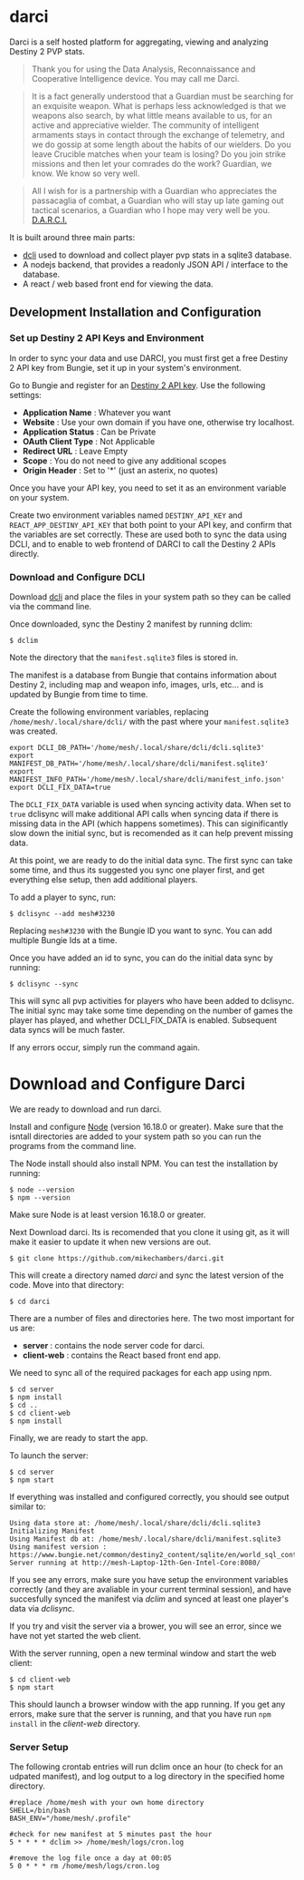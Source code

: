 # darci

Darci is a self hosted platform for aggregating, viewing and analyzing Destiny 2 PVP stats.

> Thank you for using the Data Analysis, Reconnaissance and Cooperative Intelligence device. You may call me Darci.

> It is a fact generally understood that a Guardian must be searching for an exquisite weapon. What is perhaps less acknowledged is that we weapons also search, by what little means available to us, for an active and appreciative wielder. The community of intelligent armaments stays in contact through the exchange of telemetry, and we do gossip at some length about the habits of our wielders. Do you leave Crucible matches when your team is losing? Do you join strike missions and then let your comrades do the work? Guardian, we know. We know so very well.

> All I wish for is a partnership with a Guardian who appreciates the passacaglia of combat, a Guardian who will stay up late gaming out tactical scenarios, a Guardian who I hope may very well be you. [D.A.R.C.I.](https://www.ishtar-collective.net/entries/darci)

It is built around three main parts:

- [dcli](https://github.com/mikechambers/dcli) used to download and collect player pvp stats in a sqlite3 database.
- A nodejs backend, that provides a readonly JSON API / interface to the database.
- A react / web based front end for viewing the data.

## Development Installation and Configuration

### Set up Destiny 2 API Keys and Environment

In order to sync your data and use DARCI, you must first get a free Destiny 2
API key from Bungie, set it up in your system's environment.

Go to Bungie and register for an [Destiny 2 API key](https://www.bungie.net/en/Application). Use the following settings:
- **Application Name** : Whatever you want
- **Website** : Use your own domain if you have one, otherwise try localhost.
- **Application Status** : Can be Private
- **OAuth Client Type** : Not Applicable
- **Redirect URL** : Leave Empty
- **Scope** : You do not need to give any additional scopes
- **Origin Header** : Set to '\*' (just an asterix, no quotes)

Once you have your API key, you need to set it as an environment variable on
your system.

Create two environment variables named `DESTINY_API_KEY` and `REACT_APP_DESTINY_API_KEY` that both point to your API key, and confirm that the variables are set correctly. These are used both to sync the data using DCLI, and to enable to web frontend of DARCI to call the Destiny 2 APIs directly. 

### Download and Configure DCLI

Download [dcli](https://github.com/mikechambers/dcli) and place the files in
your system path so they can be called via the command line.

Once downloaded, sync the Destiny 2 manifest by running dclim:

```
$ dclim
```

Note the directory that the `manifest.sqlite3` files is stored in.

The manifest is a database from Bungie that contains information about Destiny
2, including map and weapon info, images, urls, etc... and is updated by Bungie
from time to time. 

Create the following environment variables, replacing `/home/mesh/.local/share/dcli/` with the past where your `manifest.sqlite3` was created.

```
export DCLI_DB_PATH='/home/mesh/.local/share/dcli/dcli.sqlite3'
export MANIFEST_DB_PATH='/home/mesh/.local/share/dcli/manifest.sqlite3'
export MANIFEST_INFO_PATH='/home/mesh/.local/share/dcli/manifest_info.json'
export DCLI_FIX_DATA=true
```

The `DCLI_FIX_DATA` variable is used when syncing activity data. When set to `true` dclisync will make additional
API calls when syncing data if there is missing data in the API (which happens sometimes). This can
siginificantly slow down the initial sync, but is recomended as it can help
prevent missing data.

At this point, we are ready to do the initial data sync. The first sync can take
some time, and thus its suggested you sync one player first, and get everything
else setup, then add additional players.

To add a player to sync, run:

```
$ dclisync --add mesh#3230
```
Replacing `mesh#3230` with the Bungie ID you want to sync. You can add multiple
Bungie Ids at a time.

Once you have added an id to sync, you can do the initial data sync by running:

```
$ dclisync --sync
```

This will sync all pvp activities for players who have been added to dclisync.
The initial sync may take some time depending on the number of games the player
has played, and whether DCLI_FIX_DATA is enabled. Subsequent data syncs will be
much faster.

If any errors occur, simply run the command again.


# Download and Configure Darci

We are ready to download and run darci.

Install and configure [Node](https://nodejs.org/en/) (version 16.18.0 or greater). Make sure that the isntall directories are added to your system path so you can run the programs from the command line.

The Node install should also install NPM. You can test the installation by running:

```
$ node --version
$ npm --version
```

Make sure Node is at least version 16.18.0 or greater.

Next Download darci. Its is recomended that you clone it using git, as it will
make it easier to update it when new versions are out.

```
$ git clone https://github.com/mikechambers/darci.git
```

This will create a directory named *darci* and sync the latest version of the
code. Move into that directory:

```
$ cd darci
```

There are a number of files and directories here. The two most important for us
are:

- **server** : contains the node server code for darci.
- **client-web** : contains the React based front end app.

We need to sync all of the required packages for each app using npm.

```
$ cd server
$ npm install
$ cd ..
$ cd client-web
$ npm install
```

Finally, we are ready to start the app.

To launch the server:

```
$ cd server
$ npm start
```
If everything was installed and configured correctly, you should see output
similar to:

```
Using data store at: /home/mesh/.local/share/dcli/dcli.sqlite3
Initializing Manifest
Using Manifest db at: /home/mesh/.local/share/dcli/manifest.sqlite3
Using manifest version : https://www.bungie.net/common/destiny2_content/sqlite/en/world_sql_content_88d67ee6b0b13489b4df299cac1b79e2.content
Server running at http://mesh-Laptop-12th-Gen-Intel-Core:8080/
```

If you see any errors, make sure you have setup the environment variables
correctly (and they are avaliable in your current terminal session), and have succesfully synced the manifest via *dclim* and synced at
least one player's data via *dclisync*.

If you try and visit the server via a brower, you will see an error, since we
have not yet started the web client.

With the server running, open a new terminal window and start the web client:

```
$ cd client-web
$ npm start
```

This should launch a browser window with the app running. If you get any errors,
make sure that the server is running, and that you have run `npm install` in the
*client-web* directory.
    
 
### Server Setup

The following crontab entries will run dclim once an hour (to check for an udpated manifest), and log output to a log directory in the specified home directory.

```
#replace /home/mesh with your own home directory
SHELL=/bin/bash
BASH_ENV="/home/mesh/.profile"

#check for new manifest at 5 minutes past the hour
5 * * * * dclim >> /home/mesh/logs/cron.log

#remove the log file once a day at 00:05
5 0 * * * rm /home/mesh/logs/cron.log
```
